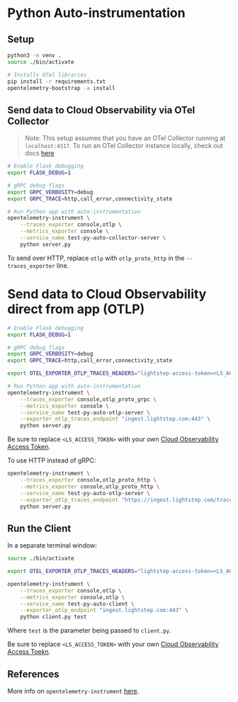 # Python Auto-instrumentation

## Setup

```bash
python3 -m venv .
source ./bin/activate

# Installs OTel libraries
pip install -r requirements.txt
opentelemetry-bootstrap -a install
```

## Send data to Cloud Observability via OTel Collector

> Note: This setup assumes that you have an OTel Collector running at `localhost:4317`. To run an OTel Collector instance locally, check out docs [here](../../../collector/vanilla/readme.md)

```bash
# Enable Flask debugging
export FLASK_DEBUG=1

# gRPC debug flags
export GRPC_VERBOSITY=debug
export GRPC_TRACE=http,call_error,connectivity_state

# Run Python app with auto-instrumentation
opentelemetry-instrument \
    --traces_exporter console,otlp \
    --metrics_exporter console \
    --service_name test-py-auto-collector-server \
    python server.py
```

To send over HTTP, replace `otlp` with `otlp_proto_http` in the `--traces_exporter` line.

# Send data to Cloud Observability direct from app (OTLP)

```bash
# Enable Flask debugging
export FLASK_DEBUG=1

# gRPC debug flags
export GRPC_VERBOSITY=debug
export GRPC_TRACE=http,call_error,connectivity_state

export OTEL_EXPORTER_OTLP_TRACES_HEADERS="lightstep-access-token=<LS_ACCESS_TOKEN>"

# Run Python app with auto-instrumentation
opentelemetry-instrument \
    --traces_exporter console,otlp_proto_grpc \
    --metrics_exporter console \
    --service_name test-py-auto-otlp-server \
    --exporter_otlp_traces_endpoint "ingest.lightstep.com:443" \
    python server.py
```

Be sure to replace `<LS_ACCESS_TOKEN>` with your own [Cloud Observability Access Token](https://docs.lightstep.com/docs/create-and-manage-access-tokens).

To use HTTP instead of gRPC:

```bash
opentelemetry-instrument \
    --traces_exporter console,otlp_proto_http \
    --metrics_exporter console,otlp_proto_http \
    --service_name test-py-auto-otlp-server \
    --exporter_otlp_traces_endpoint "https://ingest.lightstep.com/traces/otlp/v0.9" \
    python server.py
```

## Run the Client

In a separate terminal window:

```bash
source ./bin/activate

export OTEL_EXPORTER_OTLP_TRACES_HEADERS="lightstep-access-token=<LS_ACCESS_TOKEN>"

opentelemetry-instrument \
    --traces_exporter console,otlp \
    --metrics_exporter console,otlp \
    --service_name test-py-auto-client \
    --exporter_otlp_endpoint "ingest.lightstep.com:443" \
    python client.py test
```

Where `test` is the parameter being passed to `client.py`.

Be sure to replace `<LS_ACCESS_TOKEN>` with your own [Cloud Observability Access Toekn](https://docs.lightstep.com/docs/create-and-manage-access-tokens).

## References

More info on `opentelemetry-instrument` [here](https://github.com/open-telemetry/opentelemetry-python-contrib/tree/main/opentelemetry-instrumentation).